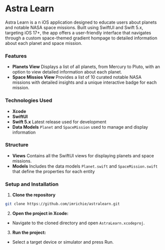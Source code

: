 # Astra Learn

Astra Learn is a n iOS application designed to educate users about planets and notable NASA space missions. Built using SwiftUI and Swift 5.x, targeting iOS 17+, the app offers a user-friendly interface that navigates through a custom space-themed gradient hompage to detailed information about each planet and space mission. 

### Features 
- **Planets View** Displays a list of all planets, from Mercury to Pluto, with an option to view detailed information about each planet. 
- **Space Missios View** Provides a list of 10 curated notable NASA missions with detailed insights and a unique interactive badge for each mission. 

### Technologies Used
- **Xcode**
- **SwiftUI**
- **Swift 5.x** Latest release used for development
- **Data Models** `Planet` and `SpaceMission` used to manage and display information 

### Structure
- **Views** Contains all the SwiftUI views for displaying planets and space missions. 
- **Models** Includes the data models `Planet.swift` and `SpaceMission.swift` that define the properties for each entity

### Setup and Installation 
1. **Clone the repository**
```bash
git clone https://github.com/imrichie/astralearn.git
```
2. **Open the project in Xcode:**
- Navigate to the cloned directory and open `AstraLearn.xcodeproj`.
3. **Run the project:**
- Select a target device or simulator and press Run.